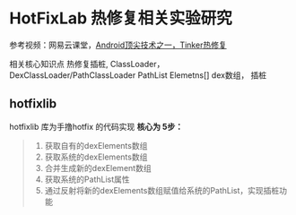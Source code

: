 # HotFixLab 热修复相关实验研究

参考视频：网易云课堂，[Android顶尖技术之一，Tinker热修复](https://study.163.com/course/courseLearn.htm?courseId=1209251804#/learn/live?lessonId=1278919079&courseId=1209251804 "Android顶尖技术之一，Tinker热修复")

相关核心知识点
热修复插桩, ClassLoader， DexClassLoader/PathClassLoader
PathList
   Elemetns[] dex数组， 插桩
   
   
## hotfixlib
hotfixlib 库为手撸hotfix 的代码实现
**核心为 5步：**
>1. 获取自有的dexElements数组
>2. 获取系统的dexElements数组
>3. 合并生成新的dexElement数组
>4. 获取系统的PathList属性
>5. 通过反射将新的dexElements数组赋值给系统的PathList，实现插桩功能
